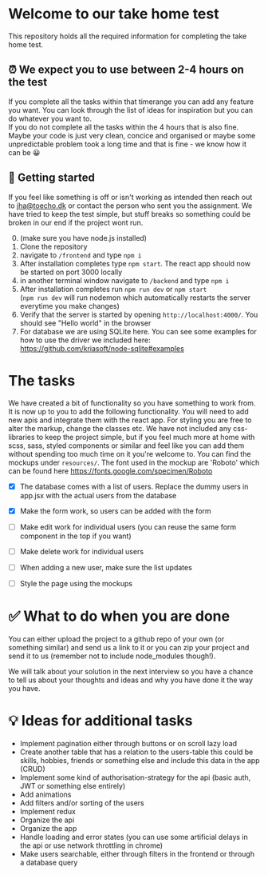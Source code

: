 # Welcome to our take home test

This repository holds all the required information for completing the take home test.

## ⏰ We expect you to use between 2-4 hours on the test

If you complete all the tasks within that timerange you can add any feature you want. You can look through the list of ideas for inspiration but you can do whatever you want to.  
If you do not complete all the tasks within the 4 hours that is also fine. Maybe your code is just very clean, concice and organised or maybe some unpredictable problem took a long time and that is fine - we know how it can be 😀

## 🛫 Getting started

If you feel like something is off or isn't working as intended then reach out to jha@toecho.dk or contact the person who sent you the assignment. We have tried to keep the test simple, but stuff breaks so something could be broken in our end if the project wont run.

0. (make sure you have node.js installed)
1. Clone the repository
2. navigate to `/frontend` and type `npm i`
3. After installation completes type `npm start`. The react app should now be started on port 3000 locally
4. in another terminal window navigate to `/backend` and type `npm i`
5. After installation completes run `npm run dev` or `npm start`  
   (`npm run dev` will run nodemon which automatically restarts the server everytime you make changes)
6. Verify that the server is started by opening `http://localhost:4000/`. You should see "Hello world" in the browser
7. For database we are using SQLite here. You can see some examples for how to use the driver we included here: https://github.com/kriasoft/node-sqlite#examples

# The tasks

We have created a bit of functionality so you have something to work from. It is now up to you to add the following functionality. You will need to add new apis and integrate them with the react app. For styling you are free to alter the markup, change the classes etc. We have not included any css-libraries to keep the project simple, but if you feel much more at home with scss, sass, styled components or similar and feel like you can add them without spending too much time on it you're welcome to. You can find the mockups under `resources/`. The font used in the mockup are 'Roboto' which can be found here https://fonts.google.com/specimen/Roboto

- [x] The database comes with a list of users. Replace the dummy users in app.jsx with the actual users from the database

- [x] Make the form work, so users can be added with the form

- [ ] Make edit work for individual users (you can reuse the same form component in the top if you want)

- [ ] Make delete work for individual users

- [ ] When adding a new user, make sure the list updates

- [ ] Style the page using the mockups

# ✅ What to do when you are done

You can either upload the project to a github repo of your own (or something similar) and send us a link to it or you can zip your project and send it to us (remember not to include node_modules though!).

We will talk about your solution in the next interview so you have a chance to tell us about your thoughts and ideas and why you have done it the way you have.

# 💡 Ideas for additional tasks

- Implement pagination either through buttons or on scroll lazy load
- Create another table that has a relation to the users-table this could be skills, hobbies, friends or something else and include this data in the app (CRUD)
- Implement some kind of authorisation-strategy for the api (basic auth, JWT or something else entirely)
- Add animations
- Add filters and/or sorting of the users
- Implement redux
- Organize the api
- Organize the app
- Handle loading and error states (you can use some artificial delays in the api or use network throttling in chrome)
- Make users searchable, either through filters in the frontend or through a database query
